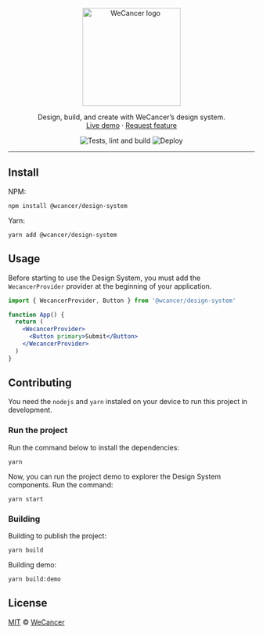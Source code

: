 <p align="center">
  <a href="https://wecancer.com.br/">
    <img src="https://wecancer.com.br/wp-content/uploads/2021/04/wecancer.svg" alt="WeCancer logo" width="200" />
  </a>
</p>

<p align="center">
  Design, build, and create with WeCancer’s design system.
  <br />
  <a href="https://wecancer-design-system.netlify.app/" target="_blank">Live demo</a>
  ·
  <a href="https://github.com/wecancer/design-system/issues/new" target="_blank">Request feature</a>
</p>

<p align="center">
  <img src="https://github.com/wecancer/design-system/actions/workflows/develop.yml/badge.svg" alt="Tests, lint and build" />
  <img src="https://github.com/wecancer/design-system/actions/workflows/main.yml/badge.svg" alt="Deploy" />
</p>

<hr />

## Install

NPM:
```
npm install @wcancer/design-system
```

Yarn:
```
yarn add @wcancer/design-system
```

## Usage

Before starting to use the Design System, you must add the `WecancerProvider` provider at the beginning of your application.

```jsx
import { WecancerProvider, Button } from '@wcancer/design-system'

function App() {
  return (
    <WecancerProvider>
      <Button primary>Submit</Button>
    </WecancerProvider>
  )
}
```


## Contributing

You need the `nodejs` and `yarn` instaled on your device to run this project in development.

### Run the project

Run the command below to install the dependencies:

```
yarn
```

Now, you can run the project demo to explorer the Design System components. Run the command:

```
yarn start
```

### Building

Building to publish the project:

```
yarn build
```

Building demo:

```
yarn build:demo
```

## License

[MIT](./LICENSE) &copy; [WeCancer](https://wecancer.com.br/)
